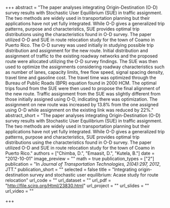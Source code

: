 +++
abstract = "The paper analyses integrating Origin-Destination (O-D) survey results with Stochastic User Equilibrium (SUE) in traffic assignment. The two methods are widely used in transportation planning but their applications have not yet fully integrated. While O-D gives a generalized trip patterns, purpose and characteristics, SUE provides optimal trip distributions using the characteristics found in O-D survey. The paper utilized O-D and SUE in route relocation study for the town of Coamo in Puerto Rico. The O-D survey was used initially in studying possible trip distribution and assignment for the new route. Initial distribution and assignment of traffic to the existing roadway networks and the proposed route were allocated utilizing the O-D survey findings. The SUE was then used to optimize the assignments considering roadway characteristics such as number of lanes, capacity limits, free flow speed, signal spacing density, travel time and gasoline cost. The travel time was optimized through the Bureau of Public Roads (BPR) equation found in 2000 HCM. The optimal trips found from the SUE were then used to propose the final alignment of the new route. Traffic assignment from the SUE was slightly different from those initially assigned using O-D, indicating there was optimization. The assignment on new route was increased by 13.8% from the one assigned using O-D while assignment on the existing link was reduced by 22%."
abstract_short = "The paper analyses integrating Origin-Destination (O-D) survey results with Stochastic User Equilibrium (SUE) in traffic assignment. The two methods are widely used in transportation planning but their applications have not yet fully integrated. While O-D gives a generalized trip patterns, purpose and characteristics, SUE provides optimal trip distributions using the characteristics found in O-D survey. The paper utilized O-D and SUE in route relocation study for the town of Coamo in Puerto Rico."
authors = ["Chimba, D.", "Emaasit, D.", "Kutela, B."]
date = "2012-10-01"
image_preview = ""
math = true
publication_types = ["2"]
publication = "In *Journal of Transportation Technologies, 2(04):297, 2012*, JTT."
publication_short = ""
selected = false
title = "Integrating origin-destination survey and stochastic user equilibrium: Acase study for route relocation"
url_code = ""
url_dataset = ""
url_pdf = "http://file.scirp.org/Html/23830.html"
url_project = ""
url_slides = ""
url_video = ""

+++
